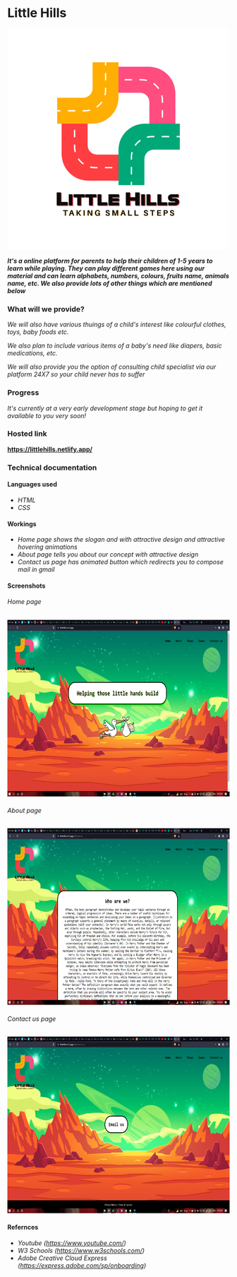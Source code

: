 # **Little Hills**

<p align="center">
  <img 
    width="500"
    height="500"
    src="./assets/images/logo.png"
  >
</p>

**_It's a online platform for parents to help their children of 1-5 years to learn while playing. They can play different games here using our material and can learn alphabets, numbers, colours, fruits name, animals name, etc. We also provide lots of other things which are mentioned below_**

### **What will we provide?**

_We will also have various thuings of a child's interest like colourful clothes, toys, baby foods etc._

_We also plan to include various items of a baby's need like diapers, basic medications, etc._

_We will also provide you the option of consulting child specialist via our platform 24X7 so your child never has to suffer_

### **Progress**

_It's currently at a very early development stage but hoping to get it available to you very soon!_

### **Hosted link**

**https://littlehills.netlify.app/**

### **Technical documentation**

#### Languages used

- _HTML_
- _CSS_

#### Workings

- _Home page shows the slogan and with attractive design and attractive hovering animations_
- _About page tells you about our concept with attractive design_
- _Contact us page has animated button which redirects you to compose mail in gmail_

#### Screenshots

###### Home page

<p align="center">
  <img 
    width="900"
    height="400"
    src="./assets/images/Screenshot (330).png"
  >
</p>

###### About page

<p align="center">
  <img 
    width="900"
    height="400"
    src="./assets/images/Screenshot (331).png"
  >
</p>

###### Contact us page

<p align="center">
  <img 
    width="900"
    height="400"
    src="./assets/images/Screenshot (332).png"
  >
</p>

#### Refernces

- _Youtube (https://www.youtube.com/)_
- _W3 Schools (https://www.w3schools.com/)_
- _Adobe Creative Cloud Express (https://express.adobe.com/sp/onboarding)_
